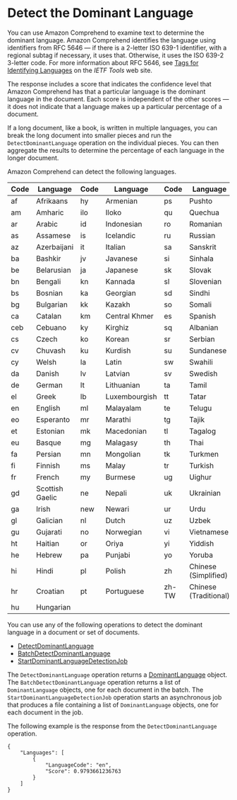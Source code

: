 # Detect the Dominant Language<a name="how-languages"></a>

You can use Amazon Comprehend to examine text to determine the dominant language\. Amazon Comprehend identifies the language using identifiers from RFC 5646 — if there is a 2\-letter ISO 639\-1 identifier, with a regional subtag if necessary, it uses that\. Otherwise, it uses the ISO 639\-2 3\-letter code\. For more information about RFC 5646, see [Tags for Identifying Languages](https://tools.ietf.org/html/rfc5646) on the *IETF Tools* web site\.

The response includes a score that indicates the confidence level that Amazon Comprehend has that a particular language is the dominant language in the document\. Each score is independent of the other scores — it does not indicate that a language makes up a particular percentage of a document\.

If a long document, like a book, is written in multiple languages, you can break the long document into smaller pieces and run the `DetectDominantLanguage` operation on the individual pieces\. You can then aggregate the results to determine the percentage of each language in the longer document\.

Amazon Comprehend can detect the following languages\.


| Code | Language | Code | Language | Code | Language | 
| --- | --- | --- | --- | --- | --- | 
| af | Afrikaans | hy | Armenian | ps | Pushto | 
| am | Amharic | ilo | Iloko | qu | Quechua | 
| ar | Arabic | id | Indonesian | ro | Romanian | 
| as | Assamese | is | Icelandic | ru | Russian | 
| az | Azerbaijani | it | Italian | sa | Sanskrit | 
| ba | Bashkir | jv | Javanese | si | Sinhala | 
| be | Belarusian | ja | Japanese | sk | Slovak | 
| bn | Bengali | kn | Kannada | sl | Slovenian | 
| bs | Bosnian | ka | Georgian | sd | Sindhi | 
| bg | Bulgarian | kk | Kazakh | so | Somali | 
| ca | Catalan | km | Central Khmer | es | Spanish | 
| ceb | Cebuano | ky | Kirghiz | sq | Albanian | 
| cs | Czech | ko | Korean | sr | Serbian | 
| cv | Chuvash | ku | Kurdish | su | Sundanese | 
| cy | Welsh | la | Latin | sw | Swahili | 
| da | Danish | lv | Latvian | sv | Swedish | 
| de | German | lt | Lithuanian | ta | Tamil | 
| el | Greek | lb | Luxembourgish | tt | Tatar | 
| en | English | ml | Malayalam | te | Telugu | 
| eo | Esperanto | mr | Marathi | tg | Tajik | 
| et | Estonian | mk | Macedonian | tl | Tagalog | 
| eu | Basque | mg | Malagasy | th | Thai | 
| fa | Persian | mn | Mongolian | tk | Turkmen | 
| fi | Finnish | ms | Malay | tr | Turkish | 
| fr | French | my | Burmese | ug | Uighur | 
| gd | Scottish Gaelic | ne | Nepali | uk | Ukrainian | 
| ga | Irish | new | Newari | ur | Urdu | 
| gl | Galician | nl | Dutch | uz | Uzbek | 
| gu | Gujarati | no | Norwegian | vi | Vietnamese | 
| ht | Haitian | or | Oriya | yi | Yiddish | 
| he | Hebrew | pa | Punjabi | yo | Yoruba | 
| hi | Hindi | pl | Polish | zh | Chinese \(Simplified\) | 
| hr | Croatian | pt | Portuguese | zh\-TW | Chinese \(Traditional\) | 
| hu | Hungarian |   |   |   |   | 

You can use any of the following operations to detect the dominant language in a document or set of documents\.
+ [DetectDominantLanguage](API_DetectDominantLanguage.md)
+ [BatchDetectDominantLanguage](API_BatchDetectDominantLanguage.md)
+ [StartDominantLanguageDetectionJob](API_StartDominantLanguageDetectionJob.md)

The `DetectDominantLanguage` operation returns a [DominantLanguage](API_DominantLanguage.md) object\. The `BatchDetectDominantLanguage` operation returns a list of `DominantLanguage` objects, one for each document in the batch\. The `StartDominantLanguageDetectionJob` operation starts an asynchronous job that produces a file containing a list of `DominantLanguage` objects, one for each document in the job\.

The following example is the response from the `DetectDominantLanguage` operation\.

```
{
    "Languages": [
        {
            "LanguageCode": "en",
            "Score": 0.9793661236763
        }
    ]
}
```